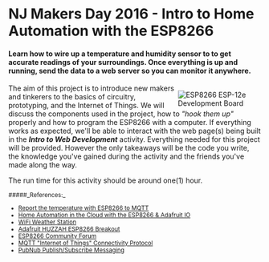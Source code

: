 <!--
Title: NJ Makers Day 2016 - Intro to Home Automation with the ESP8266
Summary: .
Author: G. L. Clark, II
Date: February 16, 11:15
Filename: nj-maker-day-20160216.md
-->

# NJ Makers Day 2016 - Intro to Home Automation with the ESP8266

#### Learn how to wire up a temperature and humidity sensor to to get accurate readings of your surroundings. Once everything is  up and running, send the data to a web server so you can monitor it anywhere.

<span style="float:right; margin-top:13px; width: 33%">![ESP8266 ESP-12e Development Board](http://ecx.images-amazon.com/images/I/414oWD1NZzL.jpg "ESP8266 ESP-12e Development Board")</span>The aim of this project is to introduce new makers and tinkerers to the basics of circuitry, prototyping, and the Internet of Things. We will discuss the components used in the project, how to _"hook them up"_ properly and how to program the ESP8266 with a computer. If everything works as expected, we'll be able to interact with the web page(s) being built in the  _**Intro to Web Development**_ activity. Everything needed for this project will be provided. However the only takeaways will be the code you write, the knowledge you've gained during the activity and the friends you've made along the way.

The run time for this activity should be around one(1) hour.

<small>
#####_References:_

 - [Report the temperature with ESP8266 to MQTT](https://home-assistant.io/blog/2015/10/11/measure-temperature-with-esp8266-and-report-to-mqtt/)
 - [Home Automation in the Cloud with the ESP8266 & Adafruit IO](https://learn.adafruit.com/home-automation-in-the-cloud-with-the-esp8266-and-adafruit-io)
 - [WiFi Weather Station](https://learn.adafruit.com/wifi-weather-station-arduino-cc3000)
 - [Adafruit HUZZAH ESP8266 Breakout](https://learn.adafruit.com/adafruit-huzzah-esp8266-breakout/using-arduino-ide)
 - [ESP8266 Community Forum](http://www.esp8266.com/)
 - [MQTT "Internet of Things" Connectivity Protocol](http://mqtt.org/)
 - [PubNub Publish/Subscribe Messaging](https://www.pubnub.com/products/publish-subscribe/)

</small>
